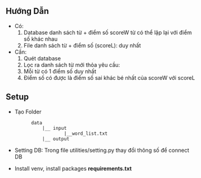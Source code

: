 ## Hướng Dẫn

*   Có:
    1.	Database danh sách từ + điểm số scoreW  từ có thể lặp lại với điểm số khác nhau
    2.	File danh sách từ + điểm số (scoreL): duy nhất
*   Cần:
    1.	Quét database
    2.  Lọc ra danh sách từ mới thỏa yêu cầu:
    3.  Mỗi từ có 1 điểm số duy nhất
    4.  Điểm số có được là điểm số sai khác bé nhất của scoreW với scoreL

## Setup

* Tạo Folder
            
            data
                |__ input
                        |__word_list.txt
                |__ output
            
            
* Setting DB: Trong file utilities/setting.py thay đổi thông số để connect DB
* Install venv, install packages **requirements.txt**